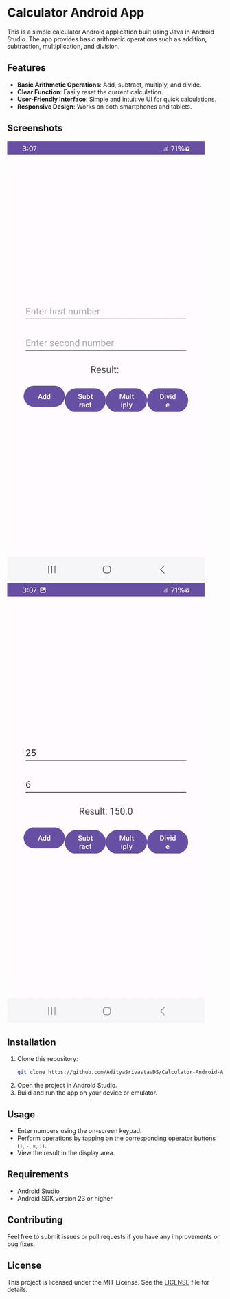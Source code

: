 # Calculator Android App

This is a simple calculator Android application built using Java in Android Studio. The app provides basic arithmetic operations such as addition, subtraction, multiplication, and division.

## Features

- **Basic Arithmetic Operations**: Add, subtract, multiply, and divide.
- **Clear Function**: Easily reset the current calculation.
- **User-Friendly Interface**: Simple and intuitive UI for quick calculations.
- **Responsive Design**: Works on both smartphones and tablets.

## Screenshots

![Project Banner](view/view1.jpg)        ![Project Banner](view/view2.jpg)

## Installation

1. Clone this repository:
    ```bash
    git clone https://github.com/AdityaSrivastavDS/Calculator-Android-App-
    ```
2. Open the project in Android Studio.
3. Build and run the app on your device or emulator.

## Usage

- Enter numbers using the on-screen keypad.
- Perform operations by tapping on the corresponding operator buttons (`+`, `-`, `×`, `÷`).
- View the result in the display area.


## Requirements

- Android Studio
- Android SDK version 23 or higher

## Contributing

Feel free to submit issues or pull requests if you have any improvements or bug fixes.

## License

This project is licensed under the MIT License. See the [LICENSE](LICENSE) file for details.
